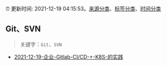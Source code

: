 :alarm_clock: 更新时间: 2021-12-19 04:15:53。[来源分类](../README.md)、[标签分类](../TAGS.md)、[时间分类](../TIMELINE.md)

## Git、SVN


> 关键字：`Git`、`SVN`



- [2021-12-19-企业-Gitlab-CI/CD-+-K8S-的实践](https://www.v2ex.com/t/823089) 
